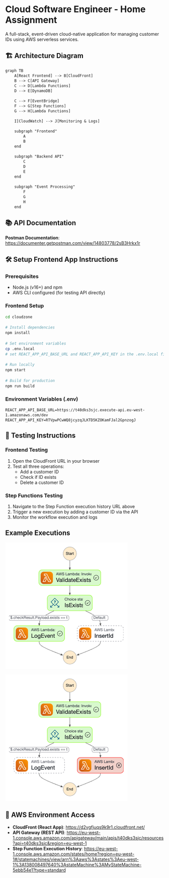 # Cloud Software Engineer - Home Assignment

A full-stack, event-driven cloud-native application for managing customer IDs using AWS serverless services.

## 🏗️ Architecture Diagram

```mermaid
graph TB
    A[React Frontend] --> B[CloudFront]
    B --> C[API Gateway]
    C --> D[Lambda Functions]
    D --> E[DynamoDB]
    
    C --> F[EventBridge]
    F --> G[Step Functions]
    G --> H[Lambda Functions]
    
    I[CloudWatch] --> J[Monitoring & Logs]
    
    subgraph "Frontend"
        A
        B
    end
    
    subgraph "Backend API"
        C
        D
        E
    end
    
    subgraph "Event Processing"
        F
        G
        H
    end
```

## 📚 API Documentation

**Postman Documentation**: https://documenter.getpostman.com/view/14803778/2sB3Hrkx1r

## 🛠️ Setup Frontend App Instructions

### Prerequisites
- Node.js (v16+) and npm
- AWS CLI configured (for testing API directly)

### Frontend Setup
```bash
cd cloudzone

# Install dependencies
npm install

# Set environment variables
cp .env.local
# set REACT_APP_API_BASE_URL and REACT_APP_API_KEY in the .env.local file

# Run locally
npm start

# Build for production
npm run build
```

### Environment Variables (.env)
```
REACT_APP_API_BASE_URL=https://t40dks3sjc.execute-api.eu-west-1.amazonaws.com/dev
REACT_APP_API_KEY=RTVpwPCwWQ8jcyzqJLKTD5KZOKamFJal2GpnzogJ
```

## 🧪 Testing Instructions

### Frontend Testing
1. Open the CloudFront URL in your browser
2. Test all three operations:
   - Add a customer ID
   - Check if ID exists  
   - Delete a customer ID

### Step Functions Testing
1. Navigate to the Step Function execution history URL above
2. Trigger a new execution by adding a customer ID via the API
3. Monitor the workflow execution and logs

## Example Executions

![Step Function Success](./assets/stepfunction-screenshots/execution-success.png)

![Step Function Failure](./assets/stepfunction-screenshots/execution-failure.png)

## 🔗 AWS Environment Access

- **CloudFront (React App)**: https://d2vgfjuqs9k9r1.cloudfront.net/
- **API Gateway (REST API)**: https://eu-west-1.console.aws.amazon.com/apigateway/main/apis/t40dks3sjc/resources?api=t40dks3sjc&region=eu-west-1
- **Step Function Execution History**: https://eu-west-1.console.aws.amazon.com/states/home?region=eu-west-1#/statemachines/view/arn%3Aaws%3Astates%3Aeu-west-1%3A138008497640%3AstateMachine%3AMyStateMachine-5ebb54e1?type=standard
